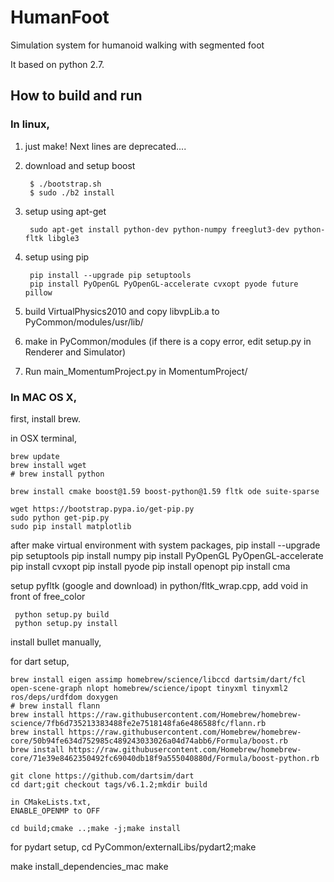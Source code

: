 # HumanFoot

Simulation system for humanoid walking with segmented foot

It based on python 2.7.

## How to build and run
### In linux,

1. just make! Next lines are deprecated....

1. download and setup boost
	
		$ ./bootstrap.sh
		$ sudo ./b2 install
	
2. setup using apt-get

        sudo apt-get install python-dev python-numpy freeglut3-dev python-fltk libgle3

3. setup using pip

    	pip install --upgrade pip setuptools
    	pip install PyOpenGL PyOpenGL-accelerate cvxopt pyode future pillow

3. build VirtualPhysics2010 and copy libvpLib.a to PyCommon/modules/usr/lib/
4. make in PyCommon/modules (if there is a copy error, edit setup.py in Renderer and Simulator)
5. Run main_MomentumProject.py in MomentumProject/

### In MAC OS X,

first, install brew.

in OSX terminal,

    brew update
    brew install wget
    # brew install python

    brew install cmake boost@1.59 boost-python@1.59 fltk ode suite-sparse

    wget https://bootstrap.pypa.io/get-pip.py
    sudo python get-pip.py
    sudo pip install matplotlib

after make virtual environment with system packages,
    pip install --upgrade pip setuptools
    pip install numpy
    pip install PyOpenGL PyOpenGL-accelerate
    pip install cvxopt
    pip install pyode
    pip install openopt
    pip install cma

setup pyfltk (google and download)
     in python/fltk\_wrap.cpp,
     add void in front of free\_color

     python setup.py build
     python setup.py install

install bullet manually,

for dart setup,

    brew install eigen assimp homebrew/science/libccd dartsim/dart/fcl open-scene-graph nlopt homebrew/science/ipopt tinyxml tinyxml2 ros/deps/urdfdom doxygen
    # brew install flann
    brew install https://raw.githubusercontent.com/Homebrew/homebrew-science/7fb6d735213383488fe2e7518148fa6e486588fc/flann.rb
    brew install https://raw.githubusercontent.com/Homebrew/homebrew-core/50b94fe634d752985c489243033026a04d74abb6/Formula/boost.rb
    brew install https://raw.githubusercontent.com/Homebrew/homebrew-core/71e39e8462350492fc69040db18f9a555040880d/Formula/boost-python.rb
    
    git clone https://github.com/dartsim/dart
    cd dart;git checkout tags/v6.1.2;mkdir build

    in CMakeLists.txt,
    ENABLE_OPENMP to OFF

    cd build;cmake ..;make -j;make install

for pydart setup,
    cd PyCommon/externalLibs/pydart2;make

make install_dependencies_mac
make
